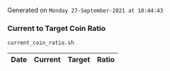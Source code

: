 Generated on `Monday 27-September-2021 at 10:44:43`

### Current to Target Coin Ratio
`current_coin_ratio.sh`

Date|Current|Target|Ratio
---|---|---|---
